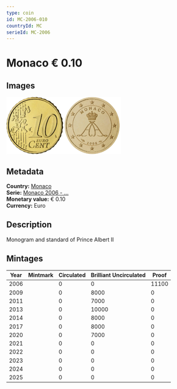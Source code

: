 ```yaml
---
type: coin
id: MC-2006-010
countryId: MC
serieId: MC-2006
---
```


# Monaco € 0.10

## Images

<img src="../../../Images/common-2002-010.webp" height="150" alt="Front image"><img src="Images/monaco-2006-010.webp" height="150" alt="Back image">

## Metadata

**Country:** [Monaco](../index.md)\
**Serie:** [Monaco 2006 - ...](index.md)\
**Monetary value:** € 0.10\
**Currency:** Euro

## Description

Monogram and standard of Prince Albert II

## Mintages

| Year | Mintmark | Circulated | Brilliant Uncirculated | Proof |
| ---- | -------- | ---------- | ---------------------- | ----- |
| 2006 |          | 0          | 0                      | 11100 |
| 2009 |          | 0          | 8000                   | 0     |
| 2011 |          | 0          | 7000                   | 0     |
| 2013 |          | 0          | 10000                  | 0     |
| 2014 |          | 0          | 8000                   | 0     |
| 2017 |          | 0          | 8000                   | 0     |
| 2020 |          | 0          | 7000                   | 0     |
| 2021 |          | 0          | 0                      | 0     |
| 2022 |          | 0          | 0                      | 0     |
| 2023 |          | 0          | 0                      | 0     |
| 2024 |          | 0          | 0                      | 0     |
| 2025 |          | 0          | 0                      | 0     |
